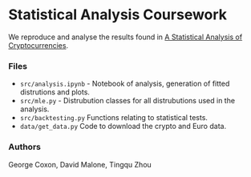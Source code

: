 # Statistical Analysis Coursework 
We reproduce and analyse the results found in [A Statistical Analysis of Cryptocurrencies](https://www.mdpi.com/1911-8074/10/2/12).


### Files
- `src/analysis.ipynb` - Notebook of analysis, generation of fitted distrutions and plots.
- `src/mle.py` - Distrubution classes for all distrubutions used in the analysis.
- `src/backtesting.py` Functions relating to statistical tests.
- `data/get_data.py` Code to download the crypto and Euro data.

### Authors
George Coxon, David Malone, Tingqu Zhou